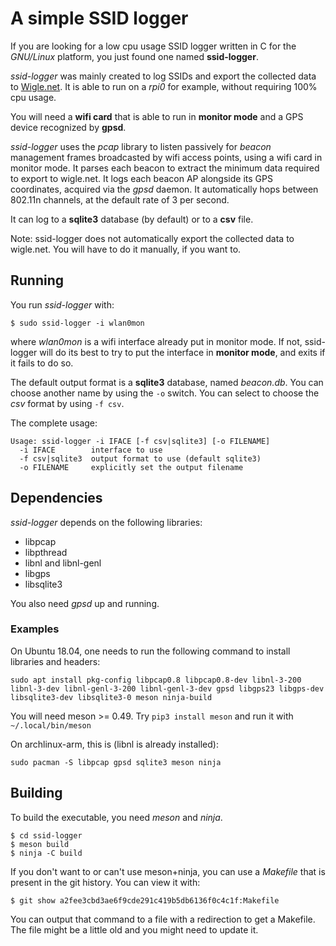 # A simple SSID logger
If you are looking for a low cpu usage SSID logger written in C for the *GNU/Linux* platform, you just found one named **ssid-logger**.

*ssid-logger* was mainly created to log SSIDs and export the collected data to [Wigle.net](https://wigle.net). It is able to run on a *rpi0* for example, without requiring 100% cpu usage.

You will need a **wifi card** that is able to run in **monitor mode** and a GPS device recognized by **gpsd**.

*ssid-logger* uses the *pcap* library to listen passively for *beacon* management frames broadcasted by wifi access points, using a wifi card in monitor mode. It parses each beacon to extract the minimum data required to export to wigle.net. It logs each beacon AP alongside its GPS coordinates, acquired via the *gpsd* daemon. It automatically hops between 802.11n channels, at the default rate of 3 per second.

It can log to a **sqlite3** database (by default) or to a **csv** file.

Note: ssid-logger does not automatically export the collected data to wigle.net. You will have to do it manually, if you want to.

## Running
You run *ssid-logger* with:

    $ sudo ssid-logger -i wlan0mon

where *wlan0mon* is a wifi interface already put in monitor mode. If not, ssid-logger will do its best to try to put the interface in **monitor mode**, and exits if it fails to do so.

The default output format is a **sqlite3** database, named *beacon.db*. You can choose another name by using the `-o` switch.
You can select to choose the *csv* format by using `-f csv`.

The complete usage:

    Usage: ssid-logger -i IFACE [-f csv|sqlite3] [-o FILENAME]
      -i IFACE        interface to use
      -f csv|sqlite3  output format to use (default sqlite3)
      -o FILENAME     explicitly set the output filename

## Dependencies
*ssid-logger* depends on the following libraries:

  - libpcap
  - libpthread
  - libnl and libnl-genl
  - libgps
  - libsqlite3

You also need *gpsd* up and running.

### Examples
On Ubuntu 18.04, one needs to run the following command to install libraries and headers:

    sudo apt install pkg-config libpcap0.8 libpcap0.8-dev libnl-3-200 libnl-3-dev libnl-genl-3-200 libnl-genl-3-dev gpsd libgps23 libgps-dev libsqlite3-dev libsqlite3-0 meson ninja-build

You will need meson >= 0.49. Try `pip3 install meson` and run it with `~/.local/bin/meson`

On archlinux-arm, this is (libnl is already installed):

    sudo pacman -S libpcap gpsd sqlite3 meson ninja

## Building
To build the executable, you need *meson* and *ninja*.

    $ cd ssid-logger
    $ meson build
    $ ninja -C build

If you don't want to or can't use meson+ninja, you can use a *Makefile* that is present in the git history.
You can view it with:

    $ git show a2fee3cbd3ae6f9cde291c419b5db6136f0c4c1f:Makefile

You can output that command to a file with a redirection to get a Makefile. The file might be a little old and you might need to update it.
